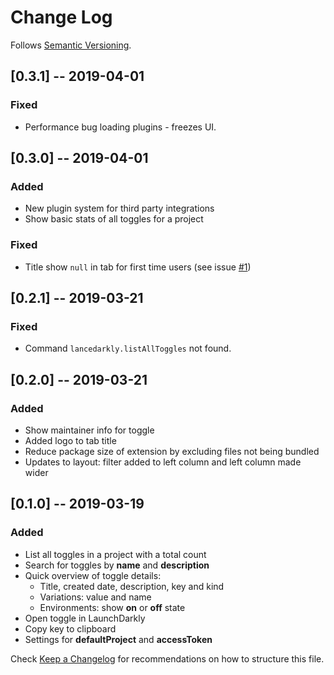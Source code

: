 # Change Log

Follows [Semantic Versioning](https://semver.org/).

## [0.3.1] -- 2019-04-01

### Fixed

- Performance bug loading plugins - freezes UI.

## [0.3.0] -- 2019-04-01

### Added

- New plugin system for third party integrations
- Show basic stats of all toggles for a project

### Fixed

- Title show `null` in tab for first time users (see issue [#1](https://github.com/rkotze/lancedarkly/issues/1))

## [0.2.1] -- 2019-03-21

### Fixed

- Command `lancedarkly.listAllToggles` not found.

## [0.2.0] -- 2019-03-21

### Added

- Show maintainer info for toggle
- Added logo to tab title
- Reduce package size of extension by excluding files not being bundled
- Updates to layout: filter added to left column and left column made wider

## [0.1.0] -- 2019-03-19

### Added

- List all toggles in a project with a total count
- Search for toggles by **name** and **description**
- Quick overview of toggle details:
  - Title, created date, description, key and kind
  - Variations: value and name
  - Environments: show **on** or **off** state
- Open toggle in LaunchDarkly
- Copy key to clipboard
- Settings for **defaultProject** and **accessToken**

Check [Keep a Changelog](http://keepachangelog.com/) for recommendations on how to structure this file.
